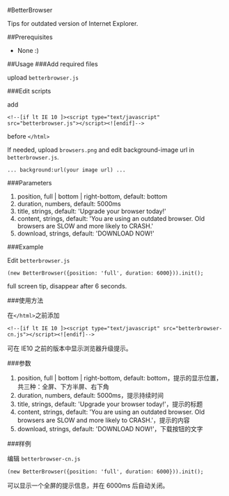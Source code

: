#BetterBrowser

Tips for outdated version of Internet Explorer.

##Prerequisites
* None :)

##Usage
###Add required files

upload `betterbrowser.js`

###Edit scripts

add
```
<!--[if lt IE 10 ]><script type="text/javascript" src="betterbrowser.js"></script><![endif]-->
```
before `</html>`

If needed, upload `browsers.png` and edit background-image url in `betterbrowser.js`.
```
... background:url(your image url) ...
```

###Parameters

1. position, full | bottom | right-bottom, default: bottom
2. duration, numbers, default: 5000ms
3. title, strings, default: 'Upgrade your browser today!'
4. content, strings, default: 'You are using an outdated browser. Old browsers are SLOW and more likely to CRASH.'
5. download, strings, default: 'DOWNLOAD NOW!'

###Example

Edit `betterbrowser.js`

```
(new BetterBrowser({position: 'full', duration: 6000})).init();
```
full screen tip, disappear after 6 seconds.


###使用方法

在`</html>`之前添加
```
<!--[if lt IE 10 ]><script type="text/javascript" src="betterbrowser-cn.js"></script><![endif]-->
```
可在 IE10 之前的版本中显示浏览器升级提示。

###参数

1. position, full | bottom | right-bottom, default: bottom，提示的显示位置，共三种：全屏、下方半屏、右下角
2. duration, numbers, default: 5000ms，提示持续时间
3. title, strings, default: 'Upgrade your browser today!'，提示的标题
4. content, strings, default: 'You are using an outdated browser. Old browsers are SLOW and more likely to CRASH.'，提示的内容
5. download, strings, default: 'DOWNLOAD NOW!'，下载按钮的文字

###样例

编辑 `betterbrowser-cn.js`

```
(new BetterBrowser({position: 'full', duration: 6000})).init();
```
可以显示一个全屏的提示信息，并在 6000ms 后自动关闭。